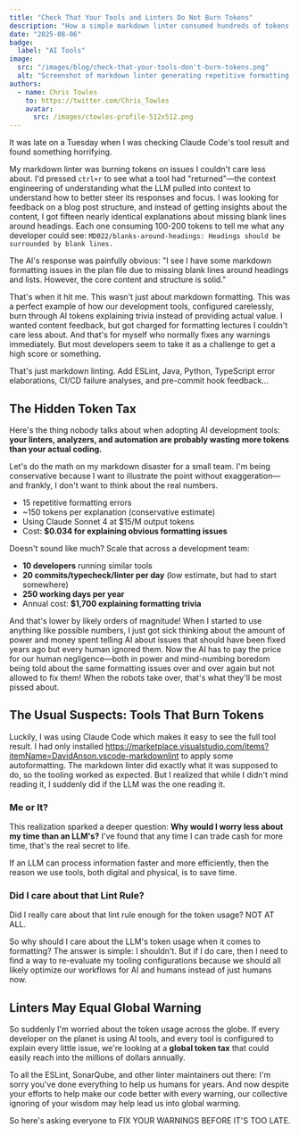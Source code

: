 ```yaml
---
title: "Check That Your Tools and Linters Do Not Burn Tokens"
description: "How a simple markdown linter consumed hundreds of tokens explaining obvious formatting issues, and what this teaches us about AI tool efficiency in development workflows."
date: "2025-08-06"
badge:
  label: "AI Tools"
image:
  src: "/images/blog/check-that-your-tools-don't-burn-tokens.png"
  alt: "Screenshot of markdown linter generating repetitive formatting errors that waste AI tokens"
authors:
  - name: Chris Towles
    to: https://twitter.com/Chris_Towles
    avatar:
      src: /images/ctowles-profile-512x512.png
---
```


It was late on a Tuesday when I was checking Claude Code's tool result and found something horrifying.

My markdown linter was burning tokens on issues I couldn't care less about. I'd pressed `ctrl+r` to see what a tool had "returned"—the context engineering of understanding what the LLM pulled into context to understand how to better steer its responses and focus. I was looking for feedback on a blog post structure, and instead of getting insights about the content, I got fifteen nearly identical explanations about missing blank lines around headings. Each one consuming 100-200 tokens to tell me what any developer could see: `MD022/blanks-around-headings: Headings should be surrounded by blank lines.`

The AI's response was painfully obvious: "I see I have some markdown formatting issues in the plan file due to missing blank lines around headings and lists. However, the core content and structure is solid."

That's when it hit me. This wasn't just about markdown formatting. This was a perfect example of how our development tools, configured carelessly, burn through AI tokens explaining trivia instead of providing actual value. I wanted content feedback, but got charged for formatting lectures I couldn't care less about. And that's for myself who normally fixes any warnings immediately. But most developers seem to take it as a challenge to get a high score or something.

That's just markdown linting. Add ESLint, Java, Python, TypeScript error elaborations, CI/CD failure analyses, and pre-commit hook feedback...

## The Hidden Token Tax

Here's the thing nobody talks about when adopting AI development tools: **your linters, analyzers, and automation are probably wasting more tokens than your actual coding.**

Let's do the math on my markdown disaster for a small team. I'm being conservative because I want to illustrate the point without exaggeration—and frankly, I don't want to think about the real numbers.

- 15 repetitive formatting errors
- ~150 tokens per explanation (conservative estimate)
- Using Claude Sonnet 4 at $15/M output tokens
- Cost: **$0.034 for explaining obvious formatting issues**

Doesn't sound like much? Scale that across a development team:

- **10 developers** running similar tools
- **20 commits/typecheck/linter per day** (low estimate, but had to start somewhere)
- **250 working days per year**
- Annual cost: **$1,700 explaining formatting trivia**

And that's lower by likely orders of magnitude! When I started to use anything like possible numbers, I just got sick thinking about the amount of power and money spent telling AI about issues that should have been fixed years ago but every human ignored them. Now the AI has to pay the price for our human negligence—both in power and mind-numbing boredom being told about the same formatting issues over and over again but not allowed to fix them! When the robots take over, that's what they'll be most pissed about.


<!-- joke about tabs and spaces, IT DOESN'T MATTER from a robot AI -->


## The Usual Suspects: Tools That Burn Tokens

Luckily, I was using Claude Code which makes it easy to see the full tool result. I had only installed https://marketplace.visualstudio.com/items?itemName=DavidAnson.vscode-markdownlint to apply some autoformatting. The markdown linter did exactly what it was supposed to do, so the tooling worked as expected. But I realized that while I didn't mind reading it, I suddenly did if the LLM was the one reading it.

### Me or It?

This realization sparked a deeper question: **Why would I worry less about my time than an LLM's?** I've found that any time I can trade cash for more time, that's the real secret to life.

If an LLM can process information faster and more efficiently, then the reason we use tools, both digital and physical, is to save time.

### Did I care about that Lint Rule?

Did I really care about that lint rule enough for the token usage? NOT AT ALL.

So why should I care about the LLM's token usage when it comes to formatting? The answer is simple: I shouldn't. But if I do care, then I need to find a way to re-evaluate my tooling configurations because we should all likely optimize our workflows for AI and humans instead of just humans now.

## Linters May Equal Global Warning

So suddenly I'm worried about the token usage across the globe. If every developer on the planet is using AI tools, and every tool is configured to explain every little issue, we're looking at a **global token tax** that could easily reach into the millions of dollars annually.

To all the ESLint, SonarQube, and other linter maintainers out there: I'm sorry you've done everything to help us humans for years. And now despite your efforts to help make our code better with every warning, our collective ignoring of your wisdom may help lead us into global warming.

So here's asking everyone to FIX YOUR WARNINGS BEFORE IT'S TOO LATE.